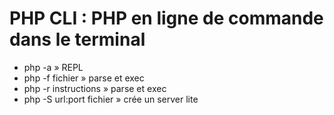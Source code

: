 # PHP CLI : PHP en ligne de commande dans le terminal

- php -a » REPL
- php -f fichier » parse et exec
- php -r instructions » parse et exec
- php -S url:port fichier » crée un server lite
